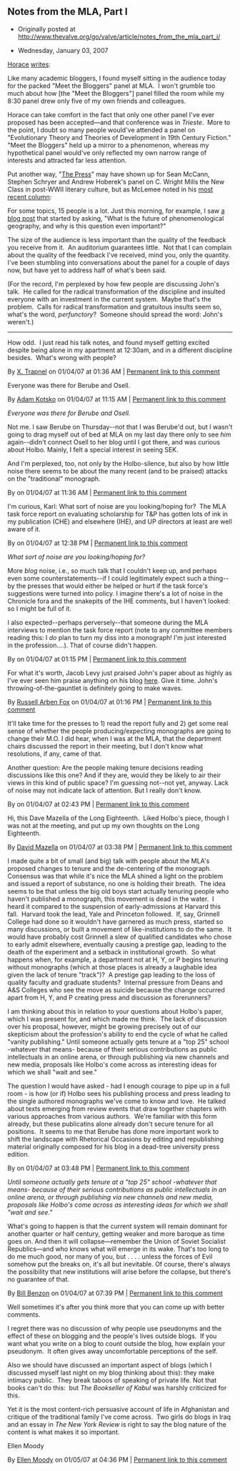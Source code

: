 ## Notes from the MLA, Part I

 * Originally posted at http://www.thevalve.org/go/valve/article/notes_from_the_mla_part_i/

* Wednesday, January 03, 2007 

[Horace](http://delightandinstruct.blogspot.com/) [writes](http://delightandinstruct.blogspot.com/2007/01/meeting-bloggers-at-mla.html):

Like many academic bloggers, I found myself sitting in the audience today for the packed "Meet the Bloggers" panel at MLA.  I won't grumble too much about how [the "Meet the Bloggers"] panel filled the room while my 8:30 panel drew only five of my own friends and colleagues.

Horace can take comfort in the fact that only one other panel I've ever proposed has been accepted—and that conference was in _Trieste_.  More to the point, I doubt so many people would've attended a panel on "Evolutionary Theory and Theories of Development in 19th Century Fiction."  "Meet the Bloggers" held up a mirror to a phenomenon, whereas my hypothetical panel would've only reflected my own narrow range of interests and attracted far less attention.  

Put another way, "[The Press](http://www.mclemee.com/)" may have shown up for Sean McCann, Stephen Schryer and Andrew Hoberek's panel on C. Wright Mills the New Class in post-WWII literary culture, but as McLemee noted in his [most recent column](http://www.insidehighered.com/views/2007/01/03/mclemee):

For some topics, 15 people is a lot. Just this morning, for example, I saw [a blog post](http://side-effects.blogspot.com/2007/01/phenomenological-geography-1.html) that started by asking, "What is the future of phenomenological geography, and why is this question even important?"

The size of the audience is less important than the quality of the feedback you receive from it.  An auditorium guarantees little.  Not that I can complain about the quality of the feedback I've received, mind you, only the quantity.  I've been stumbling into conversations about the panel for a couple of days now, but have yet to address half of what's been said.  

(For the record, I'm perplexed by how few people are discussing John's talk.  He called for the radical transformation of the discipline and insulted everyone with an investment in the current system.  Maybe that's the problem.  Calls for radical transformation and gratuitous insults seem so, what's the word, _perfunctory_?  Someone should spread the word: John's weren't.)

---

How odd.  I just read his talk notes, and found myself getting excited despite being alone in my apartment at 12:30am, and in a different discipline besides.  What's wrong with people?

By [X. Trapnel](http://booksdofurnisharoom.blogspot.com) on 01/04/07 at 01:36 AM | [Permanent link to this comment](http://www.thevalve.org/go/valve/article/notes_from_the_mla_part_i/#13494)
[]()

Everyone was there for Berube and Osell.

By [Adam Kotsko](http://adamkotsko.com/weblog) on 01/04/07 at 11:15 AM | [Permanent link to this comment](http://www.thevalve.org/go/valve/article/notes_from_the_mla_part_i/#13497)
[]()

_Everyone was there for Berube and Osell._

Not me. I saw Berube on Thursday--not that I was Berube'd out, but I wasn't going to drag myself out of bed at MLA on my last day there only to see _him_ again--didn't connect Osell to her blog until I got there, and was curious about Holbo. Mainly, I felt a special interest in seeing SEK.

And I'm perplexed, too, not only by the Holbo-silence, but also by how little noise there seems to be about the many recent (and to be praised) attacks on the "traditional" monograph.

By  on 01/04/07 at 11:36 AM | [Permanent link to this comment](http://www.thevalve.org/go/valve/article/notes_from_the_mla_part_i/#13498)
[]()

I'm curious, Karl: What sort of noise are you looking/hoping for?  The MLA task force report on evaluating scholarship for T&P has gotten lots of ink in my publication (CHE) and elsewhere (IHE), and UP directors at least are well aware of it.

By  on 01/04/07 at 12:38 PM | [Permanent link to this comment](http://www.thevalve.org/go/valve/article/notes_from_the_mla_part_i/#13500)
[]()

_What sort of noise are you looking/hoping for?_

More _blog_ noise, i.e., so much talk that I couldn't keep up, and perhaps even some counterstatements--if I could legitimately expect such a thing--by the presses that would either be helped or hurt if the task force's suggestions were turned into policy. I imagine there's a lot of noise in the Chronicle fora and the snakepits of the IHE comments, but I haven't looked: so I might be full of it.

I also expected--perhaps perversely--that someone during the MLA interviews to mention the task force report (note to any committee members reading this: I _do_ plan to turn my diss into a monograph! I'm just interested in the profession....). That of course didn't happen.

By  on 01/04/07 at 01:15 PM | [Permanent link to this comment](http://www.thevalve.org/go/valve/article/notes_from_the_mla_part_i/#13502)
[]()

For what it's worth, Jacob Levy just praised John's paper about as highly as I've ever seen him praise anything on his blog [here](http://jacobtlevy.blogspot.com/2006_12_31_jacobtlevy_archive.html#116787597333637986). Give it time. John's throwing-of-the-gauntlet is definitely going to make waves.

By [Russell Arben Fox](http://inmedias.blogspot.com) on 01/04/07 at 01:16 PM | [Permanent link to this comment](http://www.thevalve.org/go/valve/article/notes_from_the_mla_part_i/#13503)
[]()

It'll take time for the presses to 1) read the report fully and 2) get some real sense of whether the people producing/expecting monographs are going to change their M.O. I did hear, when I was at the MLA, that the department chairs discussed the report in their meeting, but I don't know what resolutions, if any, came of that. 

Another question: Are the people making tenure decisions reading discussions like this one? And if they are, would they be likely to air their views in this kind of public space? I'm guessing not--not yet, anyway. Lack of noise may not indicate lack of attention. But I really don't know.

By  on 01/04/07 at 02:43 PM | [Permanent link to this comment](http://www.thevalve.org/go/valve/article/notes_from_the_mla_part_i/#13510)
[]()

Hi, this Dave Mazella of the Long Eighteenth.  Liked Holbo's piece, though I was not at the meeting, and put up my own thoughts on the Long Eighteenth.

By [David Mazella](http://long18th.wordpress.com/) on 01/04/07 at 03:38 PM | [Permanent link to this comment](http://www.thevalve.org/go/valve/article/notes_from_the_mla_part_i/#13517)
[]()

I made quite a bit of small (and big) talk with people about the MLA's proposed changes to tenure and the de-centering of the monograph.  Consensus was that while it's nice the MLA shined a light on the problem and issued a report of substance, no one is holding their breath.  The idea seems to be that unless the big old boys  start actually tenuring people who haven't published a monograph, this movement is dead in the water.  I heard it compared to the suspension of early-admissions at Harvard this fall.  Harvard took the lead, Yale and Princeton followed.  If, say, Grinnell College had done so it wouldn't have garnered as much press, started so many discussions, or built a movement of like-institutions to do the same.  It would have probably cost Grinnell a slew of qualified candidates who chose to early admit elsewhere, eventually causing a prestige gap, leading to the death of the experiment and a setback in institutional growth.  So what happens when, for example, a department not at H, Y, or P begins tenuring without monographs (which at those places is already a laughable idea given the lack of tenure "track")?  A prestige gap leading to the loss of quality faculty and graduate students?  Internal pressure from Deans and A&S Colleges who see the move as suicide because the change occurred apart from H, Y, and P creating press and discussion as forerunners?  

I am thinking about this in relation to your questions about Holbo's paper, which I was present for, and which made me think.  The lack of discussion over his proposal, however, might be growing precisely out of our skepticism about the profession's ability to end the cycle of what he called "vanity publishing."  Until someone actually gets tenure at a "top 25" school -whatever that means-  because of their serious contributions as public intellectuals in an online arena, or through publishing via new channels and new media, proposals like Holbo's come across as interesting ideas for which we shall "wait and see." 

The question I would have asked - had I enough courage to pipe up in a full room - is how (or if) Holbo sees his publishing process and press leading to the single authored monographs we've come to know and love.  He talked about texts emerging from review events that draw together chapters with various approaches from various authors.  We're familiar with this form already, but these publicatins alone already don't secure tenure for all positions.  It seems to me that Berube has done more important work to shift the landscape with Rhetorical Occasions by editing and republishing material originally composed for his blog in a dead-tree university press edition.

By  on 01/04/07 at 03:48 PM | [Permanent link to this comment](http://www.thevalve.org/go/valve/article/notes_from_the_mla_part_i/#13518)
[]()

_Until someone actually gets tenure at a "top 25" school -whatever that means- because of their serious contributions as public intellectuals in an online arena, or through publishing via new channels and new media, proposals like Holbo's come across as interesting ideas for which we shall "wait and see."_

What's going to happen is that the current system will remain dominant for another quarter or half century, getting weaker and more baroque as time goes on. And then it will collapse—remember the Union of Soviet Socialist Republics—and who knows what will emerge in its wake. That's too long to do me much good, nor many of you, but . . . . unless the forces of Evil somehow put the breaks on, it's all but inevitable. Of course, there's always the possibility that new institutions will arise before the collapse, but there's no guarantee of that.

By [Bill Benzon](http://new-savanna.blogspot.com/) on 01/04/07 at 07:39 PM | [Permanent link to this comment](http://www.thevalve.org/go/valve/article/notes_from_the_mla_part_i/#13523)
[]()

Well sometimes it's after you think more that you can come up with better comments.

I regret there was no discussion of why people use pseudonyms and the effect of these on blogging and the people's lives outside blogs.  If you want what you write on a blog to count outside the blog, how explain your pseudonym.  It often gives away uncomfortable perceptions of the self.

Also we should have discussed an important aspect of blogs (which I discussed myself last night on my blog thinking about this): they make intimacy public.  They break taboos of speaking of private life. Not that books can't do this:  but _The Bookseller of Kabul_ was harshly criticized for this.

Yet it is the most content-rich persuasive account of life in Afghanistan and critique of the traditional family I've come across.  Two girls do blogs in Iraq and an essay in _The New York Review_ is right to say the blog nature of the content is what makes it so important.

Ellen Moody

By [Ellen Moody](http://www.jimandellen.org/ellen/emhome.htm) on 01/05/07 at 04:36 PM | [Permanent link to this comment](http://www.thevalve.org/go/valve/article/notes_from_the_mla_part_i/#13527)

